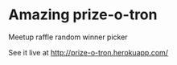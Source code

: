 Amazing prize-o-tron
============

Meetup raffle random winner picker

See it live at http://prize-o-tron.herokuapp.com/
